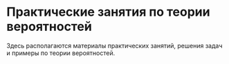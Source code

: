 # Практические занятия по теории вероятностей

Здесь располагаются материалы практических занятий, решения задач и примеры по теории вероятностей.